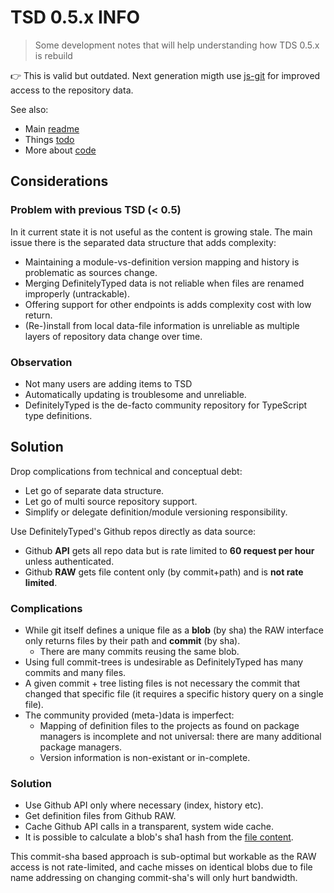 # TSD 0.5.x INFO

> Some development notes that will help understanding how TDS 0.5.x is rebuild

:point_right: This is valid but outdated. Next generation migth use [js-git](https://github.com/creationix/js-git) for improved access to the repository data. 

See also:

* Main [readme](../README.md)
* Things [todo](TODO.md)
* More about [code](CODE.md)

## Considerations

### Problem with previous TSD (< 0.5)

In it current state it is not useful as the content is growing stale. The main issue there is the separated data structure that adds complexity:

*	Maintaining a module-vs-definition version mapping and history is problematic as sources change.
*	Merging DefinitelyTyped data is not reliable when files are renamed improperly (untrackable).
*	Offering support for other endpoints is adds complexity cost with low return.
*	(Re-)install from local data-file information is unreliable as multiple layers of repository data change over time.

### Observation

*	Not many users are adding items to TSD
*	Automatically updating is troublesome and unreliable. 
*	DefinitelyTyped is the de-facto community repository for TypeScript type definitions.

## Solution

Drop complications from technical and conceptual debt:

*	Let go of separate data structure.
*	Let go of multi source repository support.
*	Simplify or delegate definition/module versioning responsibility.

Use DefinitelyTyped's Github repos directly as data source:

* Github **API** gets all repo data but is rate limited to **60 request per hour** unless authenticated.
* Github **RAW** gets file content only (by commit+path) and is **not rate limited**.

### Complications

* While git itself defines a unique file as a **blob** (by sha) the RAW interface only returns files by their path and **commit** (by sha). 
	* There are many commits reusing the same blob.
* Using full commit-trees is undesirable as DefinitelyTyped has many commits and many files.
* A given commit + tree listing files is not necessary the commit that changed that specific file (it requires a specific history query on a single file).
* The community provided (meta-)data is imperfect:
	* Mapping of definition files to the projects as found on package managers is incomplete and not universal: there are many additional package managers.  
	* Version information is non-existant or in-complete.

### Solution

* Use Github API only where necessary (index, history etc).
* Get definition files from Github RAW.
* Cache Github API calls in a transparent, system wide cache.
* It is possible to calculate a blob's sha1 hash from the [file content](http://stackoverflow.com/questions/552659/assigning-git-sha1s-without-git).

This commit-sha based approach is sub-optimal but workable as the RAW access is not rate-limited, and cache misses on identical blobs due to file name addressing on changing commit-sha's will only hurt bandwidth.